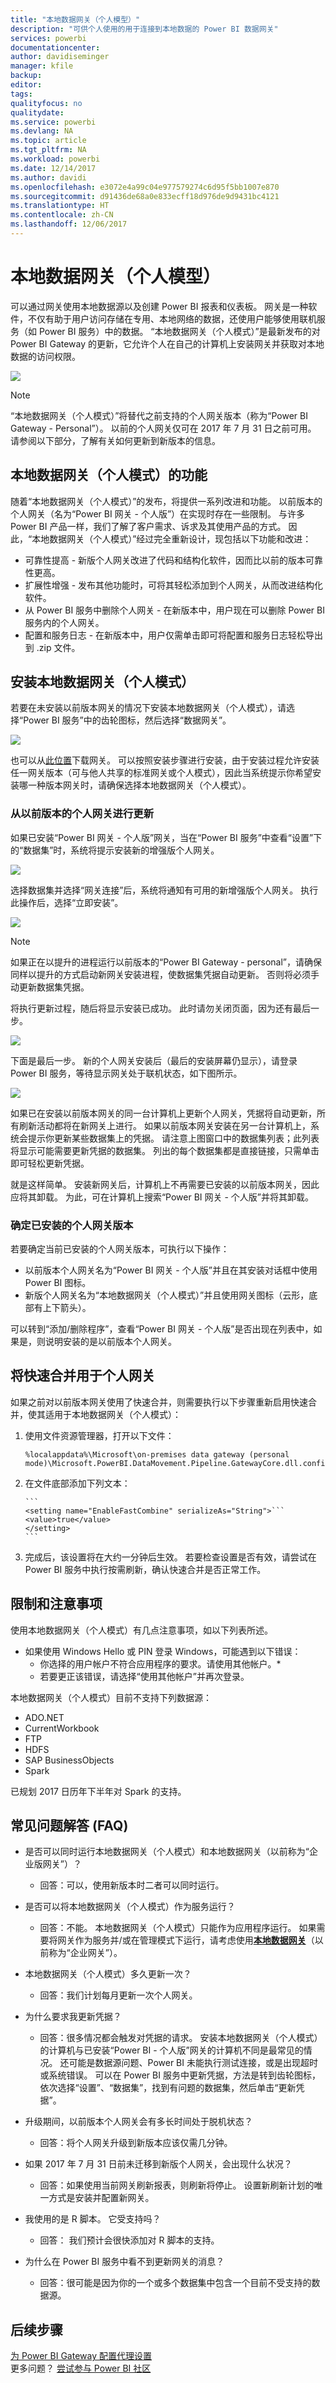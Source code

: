 ```yaml
---
title: "本地数据网关（个人模型）"
description: "可供个人使用的用于连接到本地数据的 Power BI 数据网关"
services: powerbi
documentationcenter: 
author: davidiseminger
manager: kfile
backup: 
editor: 
tags: 
qualityfocus: no
qualitydate: 
ms.service: powerbi
ms.devlang: NA
ms.topic: article
ms.tgt_pltfrm: NA
ms.workload: powerbi
ms.date: 12/14/2017
ms.author: davidi
ms.openlocfilehash: e3072e4a99c04e977579274c6d95f5bb1007e870
ms.sourcegitcommit: d91436de68a0e833ecff18d976de9d9431bc4121
ms.translationtype: HT
ms.contentlocale: zh-CN
ms.lasthandoff: 12/06/2017
---
```

# <a name="on-premises-data-gateway-personal-mode"></a>本地数据网关（个人模型）
可以通过网关使用本地数据源以及创建 Power BI 报表和仪表板。 网关是一种软件，不仅有助于用户访问存储在专用、本地网络的数据，还使用户能够使用联机服务（如 Power BI 服务）中的数据。 “本地数据网关（个人模式）”是最新发布的对 Power BI Gateway 的更新，它允许个人在自己的计算机上安装网关并获取对本地数据的访问权限。

![](media/service-gateway-personal-mode/gateway-personal-mode_00.png)

> [!NOTE]
> “本地数据网关（个人模式）”将替代之前支持的个人网关版本（称为“Power BI Gateway - Personal”）。 以前的个人网关仅可在 2017 年 7 月 31 日之前可用。 请参阅以下部分，了解有关如何更新到新版本的信息。
> 
> 

## <a name="features-of-the-on-premises-data-gateway-personal-mode"></a>本地数据网关（个人模式）的功能
随着“本地数据网关（个人模式）”的发布，将提供一系列改进和功能。 以前版本的个人网关（名为“Power BI 网关 - 个人版”）在实现时存在一些限制。 与许多 Power BI 产品一样，我们了解了客户需求、诉求及其使用产品的方式。 因此，“本地数据网关（个人模式）”经过完全重新设计，现包括以下功能和改进：

* 可靠性提高 - 新版个人网关改进了代码和结构化软件，因而比以前的版本可靠性更高。
* 扩展性增强 - 发布其他功能时，可将其轻松添加到个人网关，从而改进结构化软件。
* 从 Power BI 服务中删除个人网关 - 在新版本中，用户现在可以删除 Power BI 服务内的个人网关。
* 配置和服务日志 - 在新版本中，用户仅需单击即可将配置和服务日志轻松导出到 .zip 文件。

## <a name="installing-on-premises-data-gateway-personal-mode"></a>安装本地数据网关（个人模式）
若要在未安装以前版本网关的情况下安装本地数据网关（个人模式），请选择“Power BI 服务”中的齿轮图标，然后选择“数据网关”。

![](media/service-gateway-personal-mode/gateway-personal-mode_02.png)

也可以从[此位置](https://go.microsoft.com/fwlink/?LinkId=820925&clcid=0x409)下载网关。 可以按照安装步骤进行安装，由于安装过程允许安装任一网关版本（可与他人共享的标准网关或个人模式），因此当系统提示你希望安装哪一种版本网关时，请确保选择本地数据网关（个人模式）。

### <a name="updating-from-the-previous-personal-gateway"></a>从以前版本的个人网关进行更新
如果已安装“Power BI 网关 - 个人版”网关，当在“Power BI 服务”中查看“设置”下的“数据集”时，系统将提示安装新的增强版个人网关。

![](media/service-gateway-personal-mode/gateway-personal-mode_03.png)

选择数据集并选择“网关连接”后，系统将通知有可用的新增强版个人网关。 执行此操作后，选择“立即安装”。

![](media/service-gateway-personal-mode/gateway-personal-mode_04.png)

> [!NOTE]
> 如果正在以提升的进程运行以前版本的“Power BI Gateway - personal”，请确保同样以提升的方式启动新网关安装进程，使数据集凭据自动更新。 否则将必须手动更新数据集凭据。
> 
> 

将执行更新过程，随后将显示安装已成功。 此时请勿关闭页面，因为还有最后一步。

![](media/service-gateway-personal-mode/gateway-personal-mode_05.png)

下面是最后一步。 新的个人网关安装后（最后的安装屏幕仍显示），请登录 Power BI 服务，等待显示网关处于联机状态，如下图所示。

![](media/service-gateway-personal-mode/gateway-personal-mode_06.png)

如果已在安装以前版本网关的同一台计算机上更新个人网关，凭据将自动更新，所有刷新活动都将在新网关上进行。 如果以前版本网关安装在另一台计算机上，系统会提示你更新某些数据集上的凭据。 请注意上图窗口中的数据集列表；此列表将显示可能需要更新凭据的数据集。 列出的每个数据集都是直接链接，只需单击即可轻松更新凭据。

就是这样简单。 安装新网关后，计算机上不再需要已安装的以前版本网关，因此应将其卸载。 为此，可在计算机上搜索“Power BI 网关 - 个人版”并将其卸载。

### <a name="determining-which-version-of-the-personal-gateway-you-have-installed"></a>确定已安装的个人网关版本
若要确定当前已安装的个人网关版本，可执行以下操作：

* 以前版本个人网关名为“Power BI 网关 - 个人版”并且在其安装对话框中使用 Power BI 图标。
* 新版个人网关名为“本地数据网关（个人模式）”并且使用网关图标（云形，底部有上下箭头）。

可以转到“添加/删除程序”，查看“Power BI 网关 - 个人版”是否出现在列表中，如果是，则说明安装的是以前版本个人网关。

## <a name="using-fast-combine-with-the-personal-gateway"></a>将快速合并用于个人网关
如果之前对以前版本网关使用了快速合并，则需要执行以下步骤重新启用快速合并，使其适用于本地数据网关（个人模式）：

1. 使用文件资源管理器，打开以下文件：
   
   ```
   %localappdata%\Microsoft\on-premises data gateway (personal mode)\Microsoft.PowerBI.DataMovement.Pipeline.GatewayCore.dll.config
   ```
2. 在文件底部添加下列文本：
   
       ```
       <setting name="EnableFastCombine" serializeAs="String">```
       <value>true</value>
       </setting>
       ```
3. 完成后，该设置将在大约一分钟后生效。 若要检查设置是否有效，请尝试在 Power BI 服务中执行按需刷新，确认快速合并是否正常工作。

## <a name="limitations-and-considerations"></a>限制和注意事项
使用本地数据网关（个人模式）有几点注意事项，如以下列表所述。

* 如果使用 Windows Hello 或 PIN 登录 Windows，可能遇到以下错误： 
  * 你选择的用户帐户不符合应用程序的要求。请使用其他帐户。*
  * 若要更正该错误，请选择“使用其他帐户”并再次登录。 

本地数据网关（个人模式）目前不支持下列数据源：

* ADO.NET 
* CurrentWorkbook
* FTP
* HDFS
* SAP BusinessObjects         
* Spark

已规划 2017 日历年下半年对 Spark 的支持。

## <a name="frequently-asked-questions-faq"></a>常见问题解答 (FAQ)
* 是否可以同时运行本地数据网关（个人模式）和本地数据网关（以前称为“企业版网关”）？
  
  * 回答：可以，使用新版本时二者可以同时运行。
* 是否可以将本地数据网关（个人模式）作为服务运行？
  
  * 回答：不能。 本地数据网关（个人模式）只能作为应用程序运行。 如果需要将网关作为服务并/或在管理模式下运行，请考虑使用[**本地数据网关**](service-gateway-onprem.md)（以前称为“企业网关”）。
* 本地数据网关（个人模式）多久更新一次？
  
  * 回答：我们计划每月更新一次个人网关。
* 为什么要求我更新凭据？
  
  * 回答：很多情况都会触发对凭据的请求。 安装本地数据网关（个人模式）的计算机与已安装“Power BI - 个人版”网关的计算机不同是最常见的情况。 还可能是数据源问题、Power BI 未能执行测试连接，或是出现超时或系统错误。 可以在 Power BI 服务中更新凭据，方法是转到齿轮图标，依次选择“设置”、“数据集”，找到有问题的数据集，然后单击“更新凭据”。
* 升级期间，以前版本个人网关会有多长时间处于脱机状态？
  
  * 回答：将个人网关升级到新版本应该仅需几分钟。 
* 如果 2017 年 7 月 31 日前未迁移到新版个人网关，会出现什么状况？
  
  * 回答：如果使用当前网关刷新报表，则刷新将停止。 设置新刷新计划的唯一方式是安装并配置新网关。
* 我使用的是 R 脚本。 它受支持吗？
  
  * 回答： 我们预计会很快添加对 R 脚本的支持。
* 为什么在 Power BI 服务中看不到更新网关的消息？
  
  * 回答：很可能是因为你的一个或多个数据集中包含一个目前不受支持的数据源。

## <a name="next-steps"></a>后续步骤
[为 Power BI Gateway 配置代理设置](service-gateway-proxy.md)  
更多问题？ [尝试参与 Power BI 社区](http://community.powerbi.com/)


